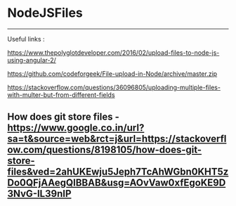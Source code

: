 # NodeJSFiles
-------------------------------------------------------------------------------------------------
Useful links :

https://www.thepolyglotdeveloper.com/2016/02/upload-files-to-node-js-using-angular-2/ 

https://github.com/codeforgeek/File-upload-in-Node/archive/master.zip 

https://stackoverflow.com/questions/36096805/uploading-multiple-files-with-multer-but-from-different-fields

How does git store files - https://www.google.co.in/url?sa=t&source=web&rct=j&url=https://stackoverflow.com/questions/8198105/how-does-git-store-files&ved=2ahUKEwju5Jeph7TcAhWGbn0KHT5zDo0QFjAAegQIBBAB&usg=AOvVaw0xfEgoKE9D3NvG-IL39nIP
-------------------------------------------------------------------------------------------------

